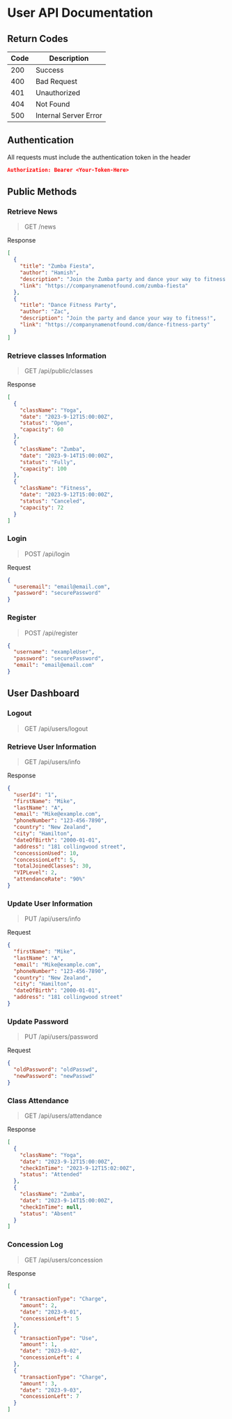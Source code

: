 # User API Documentation

## Return Codes

| Code | Description                |
|------|----------------------------|
| 200  | Success                    |
| 400  | Bad Request                |
| 401  | Unauthorized               |
| 404 | Not Found |
| 500  | Internal Server Error      |


## Authentication
All requests must include the authentication token in the header
```json
Authorization: Bearer <Your-Token-Here>
```

## Public Methods
### Retrieve News
>GET    /news      

Response
```json
[
  {
    "title": "Zumba Fiesta",
    "author": "Hamish",
    "description": "Join the Zumba party and dance your way to fitness!",
    "link": "https://companynamenotfound.com/zumba-fiesta"
  },
  {
    "title": "Dance Fitness Party",
    "author": "Zac",
    "description": "Join the party and dance your way to fitness!",
    "link": "https://companynamenotfound.com/dance-fitness-party"
  }
]
```


### Retrieve classes Information
> GET /api/public/classes

Response
```json
[
  {
    "className": "Yoga",
    "date": "2023-9-12T15:00:00Z",
    "status": "Open",
    "capacity": 60
  },
  {
    "className": "Zumba",
    "date": "2023-9-14T15:00:00Z",
    "status": "Fully",
    "capacity": 100
  },
  {
    "className": "Fitness",
    "date": "2023-9-12T15:00:00Z",
    "status": "Canceled",
    "capacity": 72
  }
]
```

### Login
> POST /api/login

Request
```json
{
  "useremail": "email@email.com",
  "password": "securePassword"
}
```

### Register
> POST /api/register

```json
{
  "username": "exampleUser",
  "password": "securePassword",
  "email": "email@email.com"
}
```


## User Dashboard
### Logout
> GET /api/users/logout

### Retrieve User Information
> GET /api/users/info

Response
```json
{
  "userId": "1",
  "firstName": "Mike",
  "lastName": "A",
  "email": "Mike@example.com",
  "phoneNumber": "123-456-7890",
  "country": "New Zealand",
  "city": "Hamilton",
  "dateOfBirth": "2000-01-01",
  "address": "181 collingwood street",
  "concessionUsed": 10,
  "concessionLeft": 5,
  "totalJoinedClasses": 30,
  "VIPLevel": 2,
  "attendanceRate": "90%"
}
```

### Update User Information
> PUT /api/users/info

Request
```json
{
  "firstName": "Mike",
  "lastName": "A",
  "email": "Mike@example.com",
  "phoneNumber": "123-456-7890",
  "country": "New Zealand",
  "city": "Hamilton",
  "dateOfBirth": "2000-01-01",
  "address": "181 collingwood street"
}
```

### Update Password
> PUT /api/users/password

Request
```json
{
  "oldPassword": "oldPasswd",
  "newPassword": "newPasswd"
}
```

### Class Attendance
> GET /api/users/attendance 

Response
```json
[
  {
    "className": "Yoga",
    "date": "2023-9-12T15:00:00Z",
    "checkInTime": "2023-9-12T15:02:00Z",
    "status": "Attended"
  },
  {
    "className": "Zumba",
    "date": "2023-9-14T15:00:00Z",
    "checkInTime": null,
    "status": "Absent"
  }
]
```

### Concession Log
> GET /api/users/concession

Response
```json
[
  {
    "transactionType": "Charge",
    "amount": 2,
    "date": "2023-9-01",
    "concessionLeft": 5
  },
  {
    "transactionType": "Use",
    "amount": 1,
    "date": "2023-9-02",
    "concessionLeft": 4
  },
  {
    "transactionType": "Charge",
    "amount": 3,
    "date": "2023-9-03",
    "concessionLeft": 7
  }
]
```



